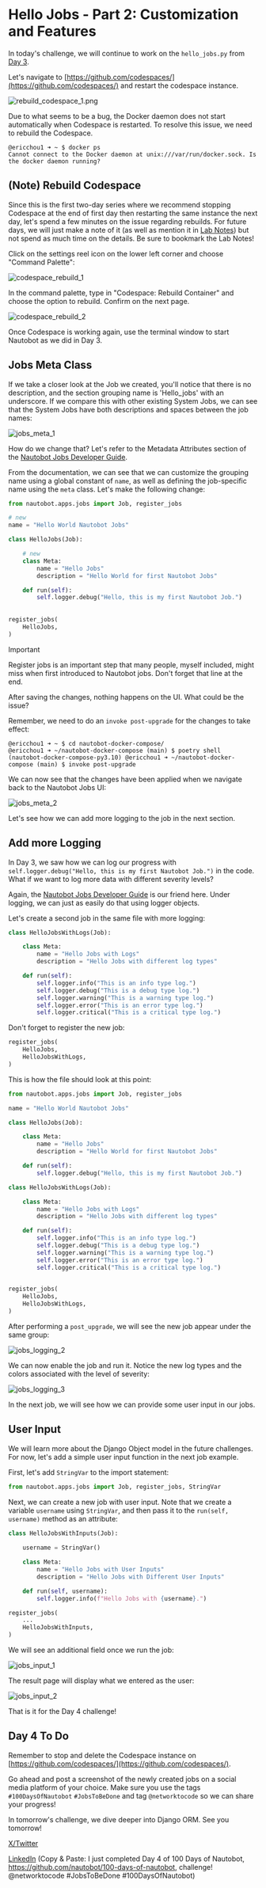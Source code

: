 # Hello Jobs - Part 2: Customization and Features

In today's challenge, we will continue to work on the ```hello_jobs.py``` from [Day 3](https://github.com/networktocode-llc/100-days-of-nautobot-challenge/blob/main/Day003_Hello_Jobs_Part_1/README.md).

Let's navigate to [https://github.com/codespaces/](https://github.com/codespaces/) and restart the codespace instance.

![rebuild_codespace_1.png](../Lab_Setup/lab_related_notes/images/rebuild_codespace_1.png)

Due to what seems to be a bug, the Docker daemon does not start automatically when Codespace is restarted. To resolve this issue, we need to rebuild the Codespace.

```
@ericchou1 ➜ ~ $ docker ps
Cannot connect to the Docker daemon at unix:///var/run/docker.sock. Is the docker daemon running?
```

## (Note) Rebuild Codespace

Since this is the first two-day series where we recommend stopping Codespace at the end of first day then restarting the same instance the next day, let's spend a few minutes on the issue regarding rebuilds. For future days, we will just make a note of it (as well as mention it in [Lab Notes](../Lab_Setup/lab_related_notes/README.md)) but not spend as much time on the details. Be sure to bookmark the Lab Notes!

Click on the settings reel icon on the lower left corner and choose "Command Palette":

![codespace_rebuild_1](images/codespace_rebuild_1.png)

In the command palette, type in "Codespace: Rebuild Container" and choose the option to rebuild. Confirm on the next page.

![codespace_rebuild_2](images/codespace_rebuild_2.png)

Once Codespace is working again, use the terminal window to start Nautobot as we did in Day 3.

## Jobs Meta Class

If we take a closer look at the Job we created, you'll notice that there is no description, and the section grouping name is 'Hello_jobs' with an underscore. If we compare this with other existing System Jobs, we can see that the System Jobs have both descriptions and spaces between the job names:

![jobs_meta_1](images/jobs_meta_1.png)

How do we change that? Let's refer to the Metadata Attributes section of the [Nautobot Jobs Developer Guide](https://docs.nautobot.com/projects/core/en/stable/development/jobs/#module-metadata-attributes). 

From the documentation, we can see that we can customize the grouping name using a global constant of ```name```, as well as defining the job-specific name using the ```meta``` class. Let's make the following change: 

```python
from nautobot.apps.jobs import Job, register_jobs

# new
name = "Hello World Nautobot Jobs"

class HelloJobs(Job):

    # new
    class Meta:
        name = "Hello Jobs"
        description = "Hello World for first Nautobot Jobs"

    def run(self):
        self.logger.debug("Hello, this is my first Nautobot Job.")
    
    
register_jobs(
    HelloJobs,
)
```

> [!IMPORTANT]
> Register jobs is an important step that many people, myself included, might miss when first introduced to Nautobot jobs. Don't forget that line at the end.  

After saving the changes, nothing happens on the UI. What could be the issue?

Remember, we need to do an ```invoke post-upgrade``` for the changes to take effect:

```
@ericchou1 ➜ ~ $ cd nautobot-docker-compose/
@ericchou1 ➜ ~/nautobot-docker-compose (main) $ poetry shell
(nautobot-docker-compose-py3.10) @ericchou1 ➜ ~/nautobot-docker-compose (main) $ invoke post-upgrade
```

We can now see that the changes have been applied when we navigate back to the Nautobot Jobs UI:

![jobs_meta_2](images/jobs_meta_2.png)

Let's see how we can add more logging to the job in the next section.

## Add more Logging

In Day 3, we saw how we can log our progress with ```self.logger.debug("Hello, this is my first Nautobot Job.")``` in the code. What if we want to log more data with different severity levels?

Again, the [Nautobot Jobs Developer Guide](https://docs.nautobot.com/projects/core/en/stable/development/jobs/#logging) is our friend here. Under logging, we can just as easily do that using logger objects.

Let's create a second job in the same file with more logging:

```python
class HelloJobsWithLogs(Job):

    class Meta:
        name = "Hello Jobs with Logs"
        description = "Hello Jobs with different log types"

    def run(self):
        self.logger.info("This is an info type log.")
        self.logger.debug("This is a debug type log.")
        self.logger.warning("This is a warning type log.")
        self.logger.error("This is an error type log.")
        self.logger.critical("This is a critical type log.")
```

Don't forget to register the new job:

```python
register_jobs(
    HelloJobs,
    HelloJobsWithLogs,
)
```

This is how the file should look at this point:

```python
from nautobot.apps.jobs import Job, register_jobs

name = "Hello World Nautobot Jobs"

class HelloJobs(Job):

    class Meta:
        name = "Hello Jobs"
        description = "Hello World for first Nautobot Jobs"

    def run(self):
        self.logger.debug("Hello, this is my first Nautobot Job.")

class HelloJobsWithLogs(Job):

    class Meta:
        name = "Hello Jobs with Logs"
        description = "Hello Jobs with different log types"

    def run(self):
        self.logger.info("This is an info type log.")
        self.logger.debug("This is a debug type log.")
        self.logger.warning("This is a warning type log.")
        self.logger.error("This is an error type log.")
        self.logger.critical("This is a critical type log.")
       

register_jobs(
    HelloJobs,
    HelloJobsWithLogs,
)
```

After performing a ```post_upgrade```, we will see the new job appear under the same group:

![jobs_logging_2](images/jobs_logging_2.png)

We can now enable the job and run it. Notice the new log types and the colors associated with the level of severity:

![jobs_logging_3](images/jobs_logging_3.png)

In the next job, we will see how we can provide some user input in our jobs.

## User Input

We will learn more about the Django Object model in the future challenges. For now, let's add a simple user input function in the next job example.

First, let's add ```StringVar``` to the import statement:

```python
from nautobot.apps.jobs import Job, register_jobs, StringVar
```

Next, we can create a new job with user input. Note that we create a variable ```username``` using ```StringVar```, and then pass it to the ```run(self, username)``` method as an attribute:

```python
class HelloJobsWithInputs(Job):
    
    username = StringVar()

    class Meta:
        name = "Hello Jobs with User Inputs"
        description = "Hello Jobs with Different User Inputs"

    def run(self, username):
        self.logger.info(f"Hello Jobs with {username}.")

register_jobs(
    ...
    HelloJobsWithInputs,
)
```

We will see an additional field once we run the job:

![jobs_input_1](images/jobs_input_1.png)

The result page will display what we entered as the user:

![jobs_input_2](images/jobs_input_2.png)

That is it for the Day 4 challenge!

## Day 4 To Do

Remember to stop and delete the Codespace instance on [https://github.com/codespaces/](https://github.com/codespaces/).

Go ahead and post a screenshot of the newly created jobs on a social media platform of your choice. Make sure you use the tags `#100DaysOfNautobot` `#JobsToBeDone` and tag `@networktocode` so we can share your progress!

In tomorrow's challenge, we dive deeper into Django ORM. See you tomorrow!

[X/Twitter](<https://twitter.com/intent/tweet?url=https://github.com/nautobot/100-days-of-nautobot&text=I+just+completed+Day+4+of+the+100+days+of+nautobot+!&hashtags=100DaysOfNautobot,JobsToBeDone>)

[LinkedIn](https://www.linkedin.com/) (Copy & Paste: I just completed Day 4 of 100 Days of Nautobot, https://github.com/nautobot/100-days-of-nautobot, challenge! @networktocode #JobsToBeDone #100DaysOfNautobot)

